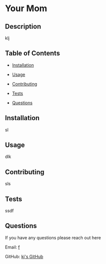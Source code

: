 # Your Mom

## Description
klj

## Table of Contents

- [Installation](#installation)
- [Usage](#usage)

- [Contributing](#contributing)
- [Tests](#tests)
- [Questions](#questions)

## Installation
sl

## Usage
dlk




## Contributing
sls

## Tests
ssdf

## Questions

If you have any questions please reach out here

Email: [f](mailto:f)

GitHub: [kj's GitHub](https://www.github.com/kj)
